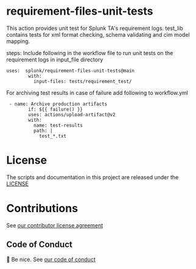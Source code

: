 # requirement-files-unit-tests
This action provides unit test for Splunk TA's requirement logs.
test_lib contains tests for xml format checking, schema validating and cim model mapping.

steps:
Include following in the workflow file to run unit tests on the requirement logs in input_file directory
```
uses:  splunk/requirement-files-unit-tests@main
        with:
          input-files: tests/requirement_test/
```

For archiving test results in case of failure add following to workflow.yml
```
 - name: Archive production artifacts
        if: ${{ failure() }}
        uses: actions/upload-artifact@v2
        with:
          name: test-results
          path: |
            test_*.txt
```

# License

The scripts and documentation in this project are released under the [LICENSE](LICENSE)

# Contributions

See [our contributor license agreement](https://github.com/splunk/cla-agreement/blob/main/CLA.md)

## Code of Conduct

:wave: Be nice.  See [our code of conduct](https://github.com/splunk/cla-agreement/blob/main/CODE_OF_CONDUCT.md)

